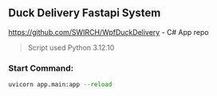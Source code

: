 ## Duck Delivery Fastapi System
https://github.com/SWIRCH/WpfDuckDelivery - C# App repo

> Script used Python 3.12.10

### Start Command:
```python
uvicorn app.main:app --reload
```